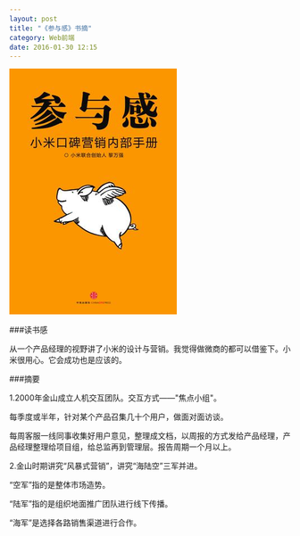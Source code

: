 ```yaml
---
layout: post
title: "《参与感》书摘"
category: Web前端
date: 2016-01-30 12:15
---
```

 
![](/images/books/canyugan.jpg)

###读书感

从一个产品经理的视野讲了小米的设计与营销。我觉得做微商的都可以借鉴下。小米很用心。它会成功也是应该的。

###摘要

1.2000年金山成立人机交互团队。交互方式——"焦点小组"。

每季度或半年，针对某个产品召集几十个用户，做面对面访谈。

每周客服一线同事收集好用户意见，整理成文档，以周报的方式发给产品经理，产品经理整理给项目组，给总监再到管理层。报告周期一个月以上。

2.金山时期讲究“风暴式营销”，讲究“海陆空”三军并进。

“空军”指的是整体市场造势。

“陆军”指的是组织地面推广团队进行线下传播。

“海军”是选择各路销售渠道进行合作。
  
 







